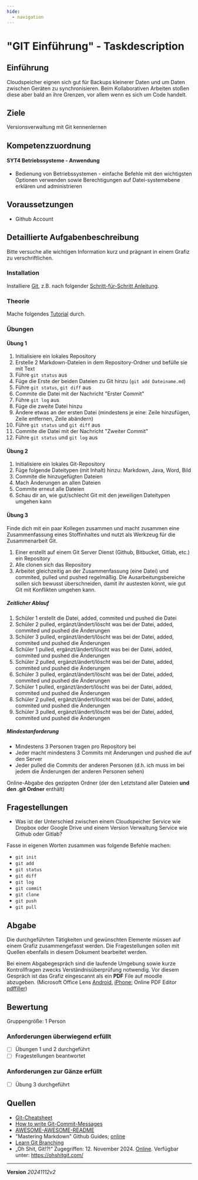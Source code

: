 ```yaml
---
hide:
  - navigation
---
```


# "GIT Einführung" - Taskdescription

## Einführung

Cloudspeicher eignen sich gut für Backups kleinerer Daten und um Daten zwischen Geräten zu synchronisieren. Beim Kollaborativen Arbeiten stoßen diese aber bald an ihre Grenzen, vor allem wenn es sich um Code handelt.

## Ziele

Versionsverwaltung mit Git kennenlernen


## Kompetenzzuordnung

#### SYT4 Betriebssysteme - Anwendung

* Bedienung von Betriebssystemen - einfache Befehle mit den wichtigsten Optionen verwenden sowie Berechtigungen auf Datei-systemebene erklären und administrieren

## Voraussetzungen

* Github Account

## Detaillierte Aufgabenbeschreibung

Bitte versuche alle wichtigen Information kurz und prägnant in einem Grafiz zu verschriftlichen.

### Installation

Installiere [Git](https://git-scm.com/), z.B. nach folgender [Schritt-für-Schritt Anleitung](https://phoenixnap.com/kb/how-to-install-git-windows).

### Theorie

Mache folgendes [Tutorial](https://www.w3schools.com/git/default.asp?remote=github) durch.

### Übungen

#### Übung 1

1. Initialisiere ein lokales Repository
1. Erstelle 2 Markdown-Dateien in dem Repository-Ordner und befülle sie mit Text
1. Führe `git status` aus
1. Füge die Erste der beiden Dateien zu Git hinzu (`git add Dateiname.md`)
1. Führe `git status`, `git diff` aus
1. Commite die Datei mit der Nachricht "Erster Commit"
1. Führe `git log` aus
1. Füge die zweite Datei hinzu
1. Ändere etwas an der ersten Datei (mindestens je eine: Zeile hinzufügen, Zeile entfernen, Zeile abändern)
1. Führe `git status` und `git diff` aus
1. Commite die Datei mit der Nachricht "Zweiter Commit"
1. Führe `git status` und `git log` aus

#### Übung 2

1. Initialisiere ein lokales Git-Repository
1. Füge folgende Dateitypen (mit Inhalt) hinzu: Markdown, Java, Word, Bild
1. Commite die hinzugefügten Dateien
1. Mach Änderungen an allen Dateien
1. Commite erneut alle Dateien
1. Schau dir an, wie gut/schlecht Git mit den jeweiligen Dateitypen umgehen kann

#### Übung 3

Finde dich mit ein paar Kollegen zusammen und macht zusammen eine Zusammenfassung eines Stoffinhaltes und nutzt als Werkzeug für die Zusammenarbeit Git.

1. Einer erstellt auf einem Git Server Dienst (Github, Bitbucket, Gitlab, etc.) ein Repository
1. Alle clonen sich das Repository
1. Arbeitet gleichzeitig an der Zusammenfassung (eine Datei) und commited, pulled und pushed regelmäßig. Die Ausarbeitungsbereiche sollen sich bewusst überschneiden, damit ihr austesten könnt, wie gut Git mit Konflikten umgehen kann.

##### Zeitlicher Ablauf

1. Schüler 1 erstellt die Datei, added, commited und pushed die Datei
1. Schüler 2 pulled, ergänzt/ändert/löscht was bei der Datei, added, commited und pushed die Änderungen
1. Schüler 3 pulled, ergänzt/ändert/löscht was bei der Datei, added, commited und pushed die Änderungen
1. Schüler 1 pulled, ergänzt/ändert/löscht was bei der Datei, added, commited und pushed die Änderungen
1. Schüler 2 pulled, ergänzt/ändert/löscht was bei der Datei, added, commited und pushed die Änderungen
1. Schüler 3 pulled, ergänzt/ändert/löscht was bei der Datei, added, commited und pushed die Änderungen
1. Schüler 1 pulled, ergänzt/ändert/löscht was bei der Datei, added, commited und pushed die Änderungen
1. Schüler 2 pulled, ergänzt/ändert/löscht was bei der Datei, added, commited und pushed die Änderungen
1. Schüler 3 pulled, ergänzt/ändert/löscht was bei der Datei, added, commited und pushed die Änderungen

##### Mindestanforderung

* Mindestens 3 Personen tragen pro Repository bei
* Jeder macht mindestens 3 Commits mit Änderungen und pushed die auf den Server
* Jeder pulled die Commits der anderen Personen (d.h. ich muss im bei jedem die Änderungen der anderen Personen sehen)

Online-Abgabe des gezippten Ordner (der den Letztstand aller Dateien **und den .git Ordner** enthält)

## Fragestellungen

* Was ist der Unterschied zwischen einem Cloudspeicher Service wie Dropbox oder Google Drive und einem Version Verwaltung Service wie Github oder Gitlab?

Fasse in eigenen Worten zusammen was folgende Befehle machen:

* `git init`
* `git add`
* `git status`
* `git diff`
* `git log`
* `git commit`
* `git clone`
* `git push`
* `git pull`

## Abgabe

Die durchgeführten Tätigkeiten und gewünschten Elemente müssen auf einem Grafiz zusammengefasst werden. Die Fragestellungen sollen mit Quellen ebenfalls in diesem Dokument bearbeitet werden.

Bei einem Abgabegespräch sind die laufende Umgebung sowie kurze Kontrollfragen zwecks Verständnisüberprüfung notwendig. Vor diesem Gespräch ist das Grafiz eingescannt als ein **PDF** File auf moodle abzugeben. (Microsoft Office Lens [Android](https://play.google.com/store/apps/details?id=com.microsoft.office.officelens&hl=de_AT&gl=US), [iPhone](https://apps.apple.com/at/app/microsoft-office-lens-pdf-scan/id975925059); Online PDF Editor [pdffiller](https://www.pdffiller.com/de/))

## Bewertung

Gruppengröße: 1 Person

### Anforderungen **überwiegend erfüllt**

- [ ] Übungen 1 und 2 durchgeführt
- [ ] Fragestellungen beantwortet

### Anforderungen **zur Gänze erfüllt**

- [ ] Übung 3 durchgeführt

## Quellen

- [Git-Cheatsheet](http://ndpsoftware.com/git-cheatsheet.html#loc=workspace;)   
- [How to write Git-Commit-Messages](https://elearning.tgm.ac.at/mod/page/view.php?id=3508)   
- [AWESOME-AWESOME-README](https://github.com/leogdion/AWESOME-AWESOME-README)   
- "Mastering Markdown" Github Guides; [online](https://docs.github.com/en/get-started/writing-on-github/getting-started-with-writing-and-formatting-on-github/basic-writing-and-formatting-syntax)
- [Learn Git Branching](https://learngitbranching.js.org/)
- „Oh Shit, Git!?!“ Zugegriffen: 12. November 2024. [Online](https://ohshitgit.com/). Verfügbar unter: https://ohshitgit.com/


---

**Version** *20241112v2*
